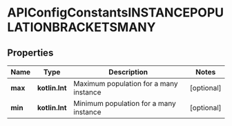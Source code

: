 
# APIConfigConstantsINSTANCEPOPULATIONBRACKETSMANY

## Properties
Name | Type | Description | Notes
------------ | ------------- | ------------- | -------------
**max** | **kotlin.Int** | Maximum population for a many instance |  [optional]
**min** | **kotlin.Int** | Minimum population for a many instance |  [optional]



